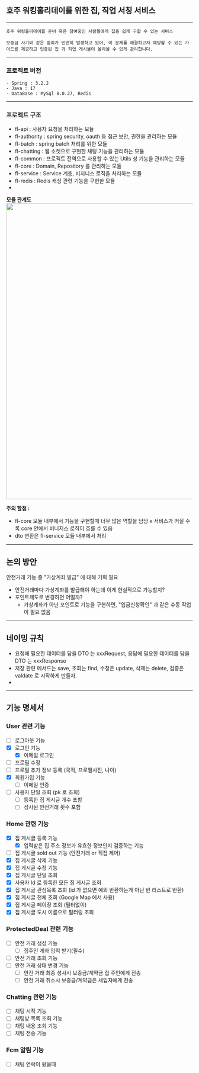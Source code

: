 ## 호주 워킹홀리데이를 위한 집, 직업 서칭 서비스



-----  

`호주 워킹홀리데이를 준비 혹은 참여중인 사람들에게 집을 쉽게 구할 수 있는 서비스`

`보증금 사기와 같은 범죄가 빈번히 발생하고 있어, 이 문제를 해결하고자 예방할 수 있는 가이드를 제공하고 인증된 집 과 직업 게시물이 올라올 수 있게 관리합니다.`

----

### 프로젝트 버전

```
- Spring : 3.2.2
- Java : 17
- DataBase : MySql 8.0.27, Redis
```

----

### 프로젝트 구조

- fl-api : 사용자 요청을 처리하는 모듈
- fl-authority : spring security, oauth 등 접근 보안, 권한을 관리하는 모듈
- fl-batch : spring batch 처리를 위한 모듈
- fl-chatting : 웹 소켓으로 구현한 채팅 기능을 관리하는 모듈
- fl-common : 프로젝트 전역으로 사용할 수 있는 Utils 성 기능을 관리하는 모듈
- fl-core : Domain, Repository 를 관리하는 모듈 
- fl-service : Service 계층, 비지니스 로직을 처리하는 모듈
- fl-redis : Redis 캐싱 관련 기능을 구현한 모듈
- 
**모듈 관계도**
<img src="https://github.com/comumu-find-life/find-life/assets/55183314/c630f453-5ee6-4898-a5c7-2d38af77108b" width="700" height="800">





**주의 할점 :** 
- fl-core 모듈 내부에서 기능을 구현할때 너무 많은 역할을 담당 x 서비스가 커질 수록 core 안에서 비니지스 로직이 흐를 수 있음
- dto 변환은 fl-service 모듈 내부에서 처리


----
## 논의 방안

안전거래 기능 중 "가상계좌 발급" 에 대해 기획 필요

- 안전거래마다 가상계좌를 발급해야 하는데 이게 현실적으로 가능할지?
- 포인트제도로 변경하면 어떨까?
  - 가상계좌가 아닌 포인트로 기능을 구현하면, "입금신청확인" 과 같은 수동 작업이 필요 없음

----
## 네이밍 규칙

- 요청에 필요한 데이터를 담을 DTO 는 xxxRequest, 응답에 필요한 데이터를 담을 DTO 는 xxxResponse 
- 저장 관련 메서드는 save, 조회는 find, 수정은 update, 삭제는 delete, 검증은 valdate 로 시작하게 만들자.
- 


----

## 기능 명세서

### User 관련 기능
- [ ] 로그아웃 기능
- [x] 로그인 기능
  - [x] 이메일 로그인
- [ ] 프로필 수정
- [ ] 프로필 추가 정보 등록 (국적, 프로필사진, 나이)
- [x] 회원가입 기능
  - [ ] 이메일 인증 
- [ ] 사용자 단일 조회 (pk 로 조회)
  - [ ] 등록한 집 게시글 개수 포함
  - [ ] 성사된 안전거래 횟수 포함

### Home 관련 기능
- [x] 집 게시글 등록 기능 
  - [x] 입력받은 집 주소 정보가 유효한 정보인지 검증하는 기능 
- [ ] 집 게시글 sold out 기능 (안전거래 or 직접 제어)
- [x] 집 게시글 삭제 기능
- [x] 집 게시글 수정 기능
- [x] 집 게시글 단일 조회
- [x] 사용자 Id 로 등록한 모든 집 게시글 조회
- [x] 집 게시글 관심목록 조회 (id 가 없으면 예외 반환하는게 아닌 빈 리스트로 반환)
- [x] 집 게시글 전체 조회 (Google Map 에서 사용)
- [x] 집 게시글 페이징 조회 (필터없이)
- [x] 집 게시글 도시 이름으로 필터링 조회

### ProtectedDeal 관련 기능
- [ ] 안전 거래 생성 기능
  - [ ] 집주인 계좌 입력 받기(필수)
- [ ] 안전 거래 조회 기능
- [ ] 안전 거래 상태 변경 기능
  - [ ] 안전 거래 최종 성사시 보증금/계약금 집 주인에게 전송
  - [ ] 안전 거래 취소시 보증금/계약금은 세입자에게 전송

### Chatting 관련 기능
- [ ] 채팅 시작 기능 
- [ ] 채팅방 목록 조회 기능
- [ ] 채팅 내용 조회 기능
- [ ] 채팅 전송 기능

### Fcm 알림 기능
- [ ] 채팅 연락이 왔을때
